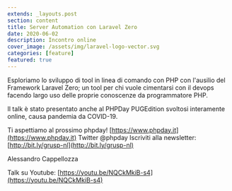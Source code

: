 ```yaml
---
extends: _layouts.post
section: content
title: Server Automation con Laravel Zero
date: 2020-06-02
description: Incontro online
cover_image: /assets/img/laravel-logo-vector.svg
categories: [feature]
featured: true
---
```

Esploriamo lo sviluppo di tool in linea di comando con PHP con l'ausilio del Framework Laravel Zero; un tool per chi vuole cimentarsi con il devops facendo largo uso delle proprie conoscenze da programmatore PHP.

Il talk è stato presentato anche al PHPDay PUGEdition svoltosi interamente online, causa pandemia da COVID-19.

Ti aspettiamo al prossimo phpday!
[https://www.phpday.it](https://www.phpday.it)
Twitter @phpday
Iscriviti alla newsletter: [http://bit.ly/grusp-nl](http://bit.ly/grusp-nl)

Alessandro Cappellozza

Talk su Youtube:
[https://youtu.be/NQCkMkiB-s4](https://youtu.be/NQCkMkiB-s4)

